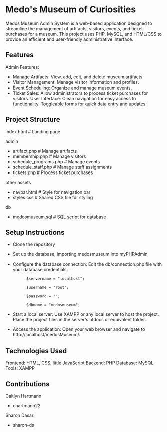 # Medo's Museum of Curiosities
 
Medos Museum Admin System is a web-based application designed to streamline the management of artifacts, visitors, events, and ticket purchases for a museum. This project uses PHP, MySQL, and HTML/CSS to provide an efficient and user-friendly administrative interface.

## Features
Admin Features:
* Manage Artifacts: View, add, edit, and delete museum artifacts.
* Visitor Management: Manage visitor information and profiles.
* Event Scheduling: Organize and manage museum events.
* Ticket Sales: Allow administrators to process ticket purchases for visitors.
User Interface:
Clean navigation for easy access to functionality. Toggleable forms for quick data entry and updates.

## Project Structure

index.html                  # Landing page

admin
* artifact.php            # Manage artifacts 
* membership.php          # Manage visitors 
* schedule_programs.php   # Manage events
* schedule_staff.php      # Manage staff assignments
* tickets.php             # Process ticket purchases

other assets

* navbar.html             # Style for navigation bar
* styles.css              # Shared CSS file for styling

db
* medosmuseum.sql         # SQL script for database 


## Setup Instructions
* Clone the repository
* Set up the database, importing medosmuseum into myPHPAdmin
* Configure the database connection:
        Edit the db/connection.php file with your database credentials:

            $servername = "localhost";

            $username = "root";

            $password = "";

            $dbname = "medosmuseum";

* Start a local server:
    Use XAMPP or any local server to host the project.
    Place the project files in the server's htdocs or equivalent folder.

* Access the application:
    Open your web browser and navigate to http://localhost/medosMuseum/.

## Technologies Used
Frontend: HTML, CSS, little JavaScript
Backend: PHP
Database: MySQL
Tools: XAMPP

## Contributions
Caitlyn Hartmann
* chartmann22

Sharon Dasari
* sharon-ds